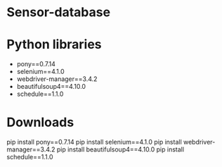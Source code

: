# Sensor-database
# Python libraries
- pony==0.7.14
- selenium==4.1.0
- webdriver-manager==3.4.2
- beautifulsoup4==4.10.0
- schedule==1.1.0
# Downloads
pip install pony==0.7.14
pip install selenium==4.1.0
pip install webdriver-manager==3.4.2
pip install beautifulsoup4==4.10.0
pip install schedule==1.1.0
